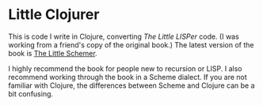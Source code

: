 # Little Clojurer

This is code I write in Clojure, converting *The Little LISPer* code. (I was
working from a friend's copy of the original book.) The latest version of the
book is [The Little Schemer](https://mitpress.mit.edu/books/little-schemer).

I highly recommend the book for people new to recursion or LISP. I also
recommend working through the book in a Scheme dialect. If you are not familiar
with Clojure, the differences between Scheme and Clojure can be a bit confusing.
